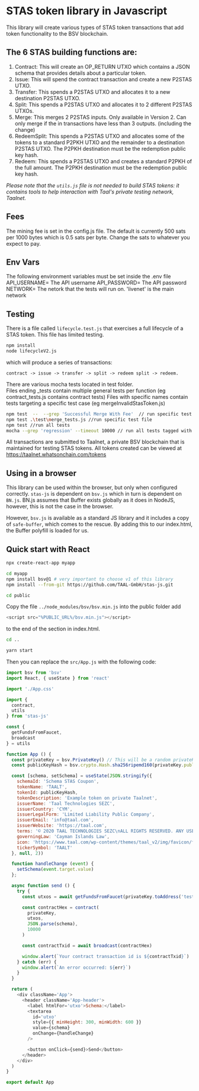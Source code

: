 # STAS token library in Javascript

This library will create various types of STAS token transactions that add token functionality to the BSV blockchain.

## The 6 STAS building functions are:

1. Contract: This will create an OP_RETURN UTXO which contains a JSON schema that provides details about a particular token.
2. Issue: This will spend the contract transaction and create a new P2STAS UTXO.
3. Transfer: This spends a P2STAS UTXO and allocates it to a new destination P2STAS UTXO.
4. Split: This spends a P2STAS UTXO and allocates it to 2 different P2STAS UTXOs.
5. Merge: This merges 2 P2STAS inputs. Only available in Version 2. Can only merge if the in transactions have less than 3 outputs. (including the change)
6. RedeemSplit: This spends a P2STAS UTXO and allocates some of the tokens to a standard P2PKH UTXO and the remainder to a destination P2STAS UTXO. The P2PKH destination must be the redemption public key hash.
7. Redeem: This spends a P2STAS UTXO and creates a standard P2PKH of the full amount. The P2PKH destination must be the redemption public key hash.


*Please note that the ```utils.js``` file is not needed to build STAS tokens: it contains tools to help interaction with Taal's private testing network, Taalnet.*

## Fees

The mining fee is set in the config.js file. The default is currently 500 sats per 1000 bytes which is 0.5 sats per byte. Change the sats to whatever you expect to pay.

## Env Vars

The following environment variables must be set inside the .env file
API_USERNAME=  The API username
API_PASSWORD=  The API password
NETWORK= The netork that the tests will run on. 'livenet' is the main network


## Testing
There is a file called ```lifecycle.test.js``` that exercises a full lifecycle of a STAS token. This file has limited testing.

```sh
npm install
node lifecycleV2.js
```

which will produce a series of transactions:

```
contract -> issue -> transfer -> split -> redeem split -> redeem.
```
There are various mocha tests located in test folder.  
Files ending _tests contain multiple general tests per function (eg contract_tests.js contains contract tests)
Files with specific names contain tests targeting a specific test case (eg mergeInvalidStasToken.js)
```sh
npm test  --  --grep 'Successful Merge With Fee'  // run specific test 
npm test .\test\merge_tests.js //run specific test file
npm test //run all tests
mocha --grep 'regression' --timeout 10000 // run all tests tagged with 'regression' 
```

All transactions are submitted to Taalnet, a private BSV blockchain that is maintained for testing STAS tokens.  All tokens created can be viewed at https://taalnet.whatsonchain.com/tokens

## Using in a browser

This library can be used within the browser, but only when configured correctly.  ```stas-js``` is dependent on ```bsv.js``` which in turn is dependent on ```BN.js```.  BN.js assumes that Buffer exists globally as it does in NodeJS, however, this is not the case in the browser.

However, ```bsv.js``` is available as a standard JS library and it includes a copy of ```safe-buffer```, which comes to the rescue.  By adding this to our index.html, the Buffer polyfill is loaded for us.


## Quick start with React

```sh
npx create-react-app myapp

cd myapp
npm install bsv@1 # very important to choose v1 of this library
npm install --from-git https://github.com/TAAL-GmbH/stas-js.git

cd public
```

Copy the file ```../node_modules/bsv/bsv.min.js``` into the public folder add

```javascript
<script src="%PUBLIC_URL%/bsv.min.js"></script>
```
to the end of the <head> section in index.html.

```sh
cd ..

yarn start
```

Then you can replace the ```src/App.js``` with the following code:
```javascript
import bsv from 'bsv'
import React, { useState } from 'react'

import './App.css'

import {
  contract,
  utils
} from 'stas-js'

const {
  getFundsFromFaucet,
  broadcast
} = utils

function App () {
  const privateKey = bsv.PrivateKey() // This will be a random privateKey each time the app is reloaded.
  const publicKeyHash = bsv.crypto.Hash.sha256ripemd160(privateKey.publicKey.toBuffer()).toString('hex')

  const [schema, setSchema] = useState(JSON.stringify({
    schemaId: 'Schema STAS Coupon',
    tokenName: 'TAALT',
    tokenId: publicKeyHash,
    tokenDescription: 'Example token on private Taalnet',
    issuerName: 'Taal Technologies SEZC',
    issuerCountry: 'CYM',
    issuerLegalForm: 'Limited Liability Public Company',
    issuerEmail: 'info@taal.com',
    issuerWebsite: 'https://taal.com',
    terms: '© 2020 TAAL TECHNOLOGIES SEZC\nALL RIGHTS RESERVED. ANY USE OF THIS SOFTWARE IS SUBJECT TO TERMS AND CONDITIONS OF LICENSE. USE OF THIS SOFTWARE WITHOUT LICENSE CONSTITUTES INFRINGEMENT OF INTELLECTUAL PROPERTY. FOR LICENSE DETAILS OF THE SOFTWARE, PLEASE REFER TO: www.taal.com/stas-token-license-agreement',
    governingLaw: 'Cayman Islands Law',
    icon: 'https://www.taal.com/wp-content/themes/taal_v2/img/favicon/favicon-96x96.png',
    tickerSymbol: 'TAALT'
  }, null, 2))

  function handleChange (event) {
    setSchema(event.target.value)
  };

  async function send () {
    try {
      const utxos = await getFundsFromFaucet(privateKey.toAddress('testnet').toString())

      const contractHex = contract(
        privateKey,
        utxos,
        JSON.parse(schema),
        10000
      )

      const contractTxid = await broadcast(contractHex)

      window.alert(`Your contract transaction id is ${contractTxid}`)
    } catch (err) {
      window.alert(`An error occurred: ${err}`)
    }
  }

  return (
    <div className='App'>
      <header className='App-header'>
        <label htmlFor='utxo'>Schema:</label>
        <textarea
          id='utxo'
          style={{ minHeight: 300, minWidth: 600 }}
          value={schema}
          onChange={handleChange}
        />

        <button onClick={send}>Send</button>
      </header>
    </div>
  )
}

export default App
```
